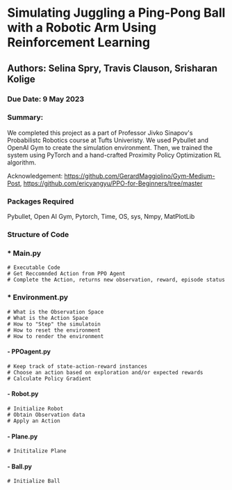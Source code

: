 # Simulating Juggling a Ping-Pong Ball with a Robotic Arm Using Reinforcement Learning
## Authors: Selina Spry, Travis Clauson, Srisharan Kolige
### Due Date: 9 May 2023

### Summary:

We completed this project as a part of Professor Jivko Sinapov's Probabilistc Robotics course at Tufts Univeristy. We used Pybullet and OpenAI Gym to create the simulation environment. Then, we trained the system using PyTorch and a hand-crafted Proximity Policy Optimization RL algorithm.  

Acknowledgement: https://github.com/GerardMaggiolino/Gym-Medium-Post, https://github.com/ericyangyu/PPO-for-Beginners/tree/master

### Packages Required

Pybullet,
Open AI Gym,
Pytorch,
Time,
OS,
sys,
Nmpy,
MatPlotLib


### Structure of Code

### * Main.py
    # Executable Code
    # Get Reccomnded Action from PPO Agent
    # Complete the Action, returns new observation, reward, episode status
    
### * Environment.py
    # What is the Observation Space
    # What is the Action Space
    # How to "Step" the simulatoin
    # How to reset the environment
    # How to render the environment

  ####   - PPOagent.py
    # Keep track of state-action-reward instances
    # Choose an action based on exploration and/or expected rewards
    # Calculate Policy Gradient
    
  ####   - Robot.py
    # Initialize Robot
    # Obtain Observation data
    # Apply an Action
 
  ####   - Plane.py
    # Inititalize Plane

  ####   - Ball.py
    # Initialize Ball
  

